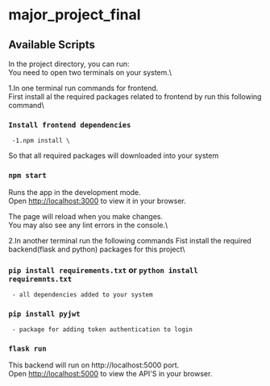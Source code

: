# major_project_final
## Available Scripts

In the project directory, you can run:\
You need to open two terminals on your system.\

1.In one terminal run commands for frontend.\
First install al the required packages related to frontend by run this following command\
### `Install frontend dependencies`
     -1.npm install \
So that all required packages will downloaded into your system
### `npm start`

Runs the app in the development mode.\
Open [http://localhost:3000](http://localhost:3000) to view it in your browser.

The page will reload when you make changes.\
You may also see any lint errors in the console.\


2.In another terminal run the following commands
Fist install the required backend(flask and python) packages for this project\
### `pip install requirements.txt` or `python install requiremnts.txt`
     - all dependencies added to your system
### `pip install pyjwt` 
     - package for adding token authentication to login

### `flask run`
This backend will run on http://localhost:5000 port.\
Open [http://localhost:5000](http://localhost:5000) to view the API'S in your browser.
